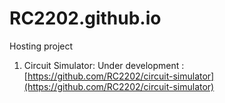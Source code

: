 # RC2202.github.io
Hosting project
1. Circuit Simulator:
Under development : [https://github.com/RC2202/circuit-simulator](https://github.com/RC2202/circuit-simulator)
